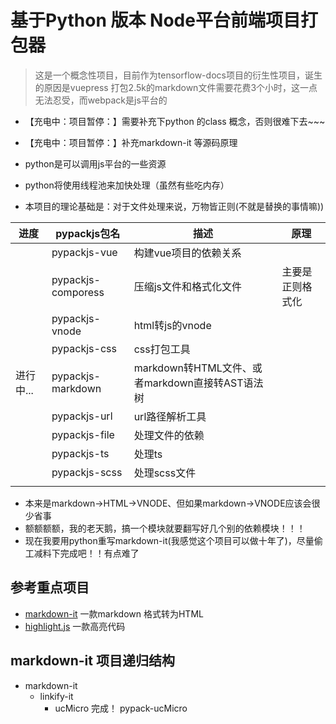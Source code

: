# 基于Python 版本 Node平台前端项目打包器

> 这是一个概念性项目，目前作为tensorflow-docs项目的衍生性项目，诞生的原因是vuepress 打包2.5k的markdown文件需要花费3个小时，这一点无法忍受，而webpack是js平台的

- 【充电中：项目暂停：】需要补充下python 的class 概念，否则很难下去~~~
- 【充电中：项目暂停：】补充markdown-it 等源码原理

- python是可以调用js平台的一些资源
- python将使用线程池来加快处理（虽然有些吃内存）
- 本项目的理论基础是：对于文件处理来说，万物皆正则(不就是替换的事情嘛))

|进度|pypackjs包名|描述|原理|
|----|----|----|----|
||pypackjs-vue|构建vue项目的依赖关系||
||pypackjs-comporess|压缩js文件和格式化文件|主要是正则格式化|
||pypackjs-vnode|html转js的vnode||
||pypackjs-css|css打包工具||
|进行中...|pypackjs-markdown|markdown转HTML文件、或者markdown直接转AST语法树||
||pypackjs-url|url路径解析工具||
||pypackjs-file|处理文件的依赖||
||pypackjs-ts|处理ts||
||pypackjs-scss|处理scss文件||
|||||


- 本来是markdown->HTML->VNODE、但如果markdown->VNODE应该会很少省事
- 额额额额，我的老天鹅，搞一个模块就要翻写好几个别的依赖模块！！！
- 现在我要用python重写markdown-it(我感觉这个项目可以做十年了)，尽量偷工减料下完成吧！！有点难了

## 参考重点项目

- [markdown-it](https://github.com/markdown-it/markdown-it) 一款markdown 格式转为HTML
- [highlight.js](https://github.com/highlightjs/highlight.js) 一款高亮代码

## markdown-it 项目递归结构


- markdown-it
    - linkify-it
        - ucMicro 完成！ pypack-ucMicro
